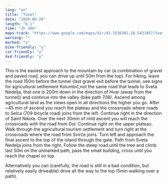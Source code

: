 ```yaml
---
lang: "en"
title: "Tunel"
date: "2020-06-20"
length: "6.1"
time: "2h 30m"
maps-track: "https://www.google.com/maps/dir/43.1536302,16.5431857/Sveti+Nikola,+21465,+Svir%C4%8De/@43.1539433,16.5368342,14z/data=!4m9!4m8!1m0!1m5!1m1!1s0x134a7e589243301b:0xb511ab261b2d9d7e!2m2!1d16.597556!2d43.144528!3e2!5m1!1e4"
warning: ""
marked: "y"
bike-friendly: "y"
car-friendly: "y"
4x4-friendly: "y"
---
```


This is the easiest approach to the mountain by car (a combination of gravel and paved road, you can drive up until 50m from the top). For hiking, leave the road 150m before the tunnel (last gravel exit before the tunnel, see signs for agricultural settlement Kolumbič,not the same road that leads to Sveta Nedelja, that one is 200m down in the direction of Hvar (away from the tunnel)) and continue into the valley (bike path 708). Ascend among agricultural land as the views open in all directions the higher you go. After ~45 min of ascend you reach the plateau and the crossroads where roads to Selca (709 bicycle road) joins from the left. Continue right in the direction of Saint Nikola. Over the next 30min of mild ascent you will reach the crossroads with the road from Dol. Continue right on the upper plateau. Walk through the agricultural tourism settlement and turn right at the crossroads where the road from Svirče joins. Turn left and approach the final ascent to the top of the island through the gate. Path from Sveta Nedelja joins from the right. Follow the steep road until the tree and climb last 50m on the unmarked path, pass the small building, cross until you reach the chapel on top. 



Alternatively you can (carefully, the road is still in a bad condition, but relatively easily driveable) drive all the way to the top (5min walking over a path).
